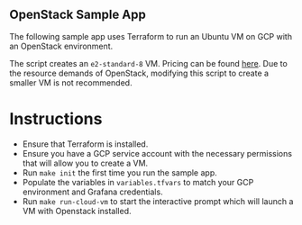 ## OpenStack Sample App

The following sample app uses Terraform to run an Ubuntu VM on GCP with an OpenStack environment.

The script creates an `e2-standard-8` VM. Pricing can be found [here](https://cloud.google.com/compute/vm-instance-pricing). Due to the resource demands of OpenStack, modifying this script to create a smaller VM is not recommended.

# Instructions

- Ensure that Terraform is installed.
- Ensure you have a GCP service account with the necessary permissions that will allow you to create a VM.
- Run `make init` the first time you run the sample app.
- Populate the variables in `variables.tfvars` to match your GCP environment and Grafana credentials.
- Run `make run-cloud-vm` to start the interactive prompt which will launch a VM with Openstack installed.
